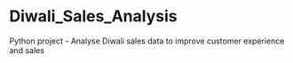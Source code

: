 # Diwali_Sales_Analysis

Python project - Analyse Diwali sales data to improve customer experience and sales
